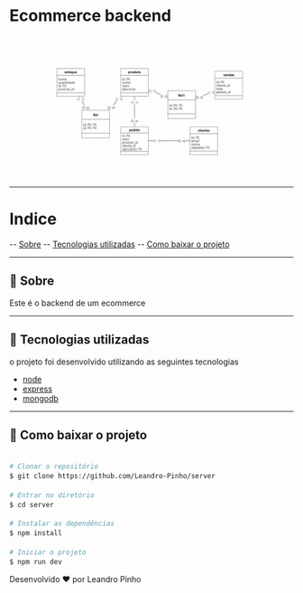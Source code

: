 # Ecommerce backend

![](assets/esquema_BD.png)

---

# Indice

  -- [Sobre](#-sobre)
  -- [Tecnologias utilizadas](#-tecnologias-utilizadas)
  -- [Como baixar o projeto](#-como-baixar-o-projeto)

---

## 📑 Sobre

Este é o backend de um ecommerce

---

## 🚀 Tecnologias utilizadas

o projeto foi desenvolvido utilizando as seguintes tecnologias

- [node](https://nodejs.org/)
- [express](https://expressjs.com/)
- [mongodb](https://www.mongodb.com/)

---

## 📁 Como baixar o projeto

```bash

# Clonar o repositório
$ git clone https://github.com/Leandro-Pinho/server

# Entrar no diretório
$ cd server

# Instalar as dependências
$ npm install

# Iniciar o projeto
$ npm run dev


```

Desenvolvido ❤️ por Leandro Pinho
